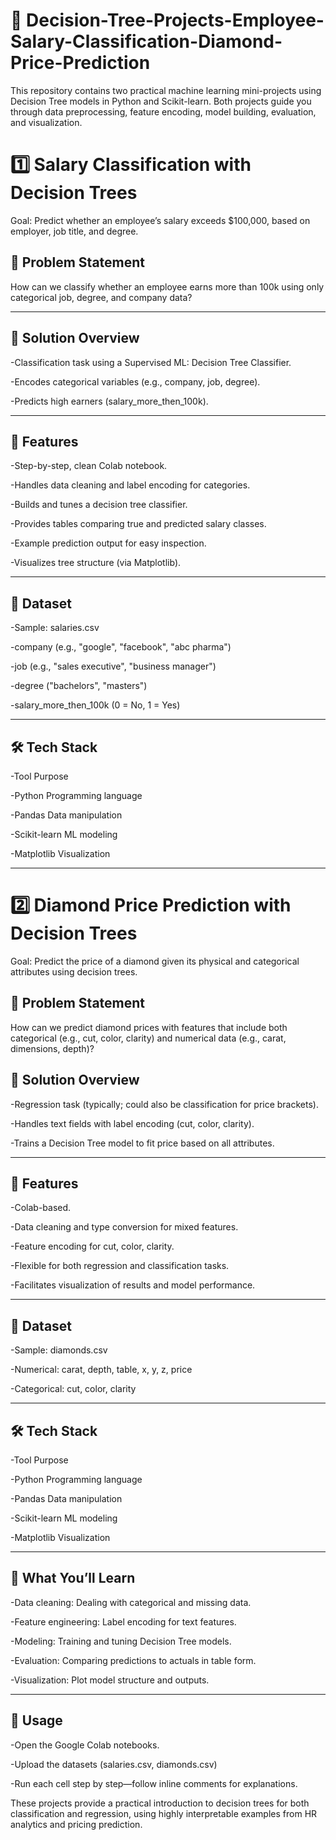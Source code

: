# 💼  Decision-Tree-Projects-Employee-Salary-Classification-Diamond-Price-Prediction
This repository contains two practical machine learning mini-projects using Decision Tree models in Python and Scikit-learn. Both projects guide you through data preprocessing, feature encoding, model building, evaluation, and visualization.

# 1️⃣ Salary Classification with Decision Trees

Goal: Predict whether an employee’s salary exceeds $100,000, based on employer, job title, and degree.

## 📌 Problem Statement

How can we classify whether an employee earns more than 100k using only categorical job, degree, and company data?

---

## 🧠 Solution Overview

-Classification task using a Supervised ML: Decision Tree Classifier.

-Encodes categorical variables (e.g., company, job, degree).

-Predicts high earners (salary_more_then_100k).


---

## 🧩 Features

-Step-by-step, clean Colab notebook.

-Handles data cleaning and label encoding for categories.

-Builds and tunes a decision tree classifier.

-Provides tables comparing true and predicted salary classes.

-Example prediction output for easy inspection.

-Visualizes tree structure (via Matplotlib).

---

## 📂 Dataset

-Sample: salaries.csv

-company (e.g., "google", "facebook", "abc pharma")

-job (e.g., "sales executive", "business manager")

-degree ("bachelors", "masters")

-salary_more_then_100k (0 = No, 1 = Yes)

---

## 🛠️ Tech Stack

-Tool	Purpose

-Python	Programming language

-Pandas	Data manipulation

-Scikit-learn	ML modeling

-Matplotlib	Visualization


---

# 2️⃣ Diamond Price Prediction with Decision Trees
Goal: Predict the price of a diamond given its physical and categorical attributes using decision trees.

## 📌 Problem Statement 

How can we predict diamond prices with features that include both categorical (e.g., cut, color, clarity) and numerical data (e.g., carat, dimensions, depth)?


## 🧠 Solution Overview

-Regression task (typically; could also be classification for price brackets).

-Handles text fields with label encoding (cut, color, clarity).

-Trains a Decision Tree model to fit price based on all attributes.

---


## 🧩 Features

-Colab-based.

-Data cleaning and type conversion for mixed features.

-Feature encoding for cut, color, clarity.

-Flexible for both regression and classification tasks.

-Facilitates visualization of results and model performance.

---


## 📂 Dataset

-Sample: diamonds.csv

-Numerical: carat, depth, table, x, y, z, price

-Categorical: cut, color, clarity

---


##  🛠️ Tech Stack

-Tool	Purpose

-Python	Programming language

-Pandas	Data manipulation

-Scikit-learn	ML modeling

-Matplotlib	Visualization

---

## 🍰 What You’ll Learn

-Data cleaning: Dealing with categorical and missing data.

-Feature engineering: Label encoding for text features.

-Modeling: Training and tuning Decision Tree models.

-Evaluation: Comparing predictions to actuals in table form.

-Visualization: Plot model structure and outputs.

---


## 🔗 Usage

-Open the Google Colab notebooks.

-Upload the datasets (salaries.csv, diamonds.csv)

-Run each cell step by step—follow inline comments for explanations.


These projects provide a practical introduction to decision trees for both classification and regression, using highly interpretable examples from HR analytics and pricing prediction.

